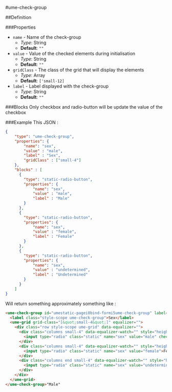 #ume-check-group

##Definition

###Properties

+ `name` - Name of the check-group
  + _Type_: String
  + __Default__: `""`
+ `value` - Value of the checked elements during initialisation
  + _Type_: String
  + __Default__: `""`
+ `gridClass` - The class of the grid that will display the elements
  + _Type_: Array
  + __Default__: `['small-12]`
+ `label` - Label displayed with the check-group
  + _Type_: String
  + __Default__: `""`

###Blocks
Only checkbox and radio-button will be update the value of the checkbox

###Example
This JSON :
```json
{
    "type": "ume-check-group",
    "properties": {
        "name": "sex",
        "value" : "male",
        "label" : "Sex",
        "gridClass" : ["small-4"]
    },
    "blocks" : [
      {
        "type": "static-radio-button",
        "properties": {
            "name": "sex",
            "value" : "male",
            "label" : "Male"
        }
      },
      {
        "type": "static-radio-button",
        "properties": {
            "name": "sex",
            "value" : "female",
            "label" : "Female"
        }
      },
      {
        "type": "static-radio-button",
        "properties": {
            "name": "sex",
            "value" : "undetermined",
            "label" : "Undetermined"
        }
      }
    ]
}
```
Will return something approximately something like :
```html
<ume-check-group id="umestatic-pagei0bind-formi5ume-check-group" label="Sex" name="sex" value="[&quot;male&quot;]" grid-class="[&quot;small-4&quot;]">
  <label class="style-scope ume-check-group">Sex</label>
  <ume-grid grid-class="[&quot;small-4&quot;]" equalizer="">
    <div class="row style-scope ume-grid" data-equalizer="">
      <div class="columns small-4" data-equalizer-watch="" style="height: 29px;">
        <input type="radio" class="static" name="sex" value="male" checked="true">Male
      </div>
      <div class="columns small-4" data-equalizer-watch="" style="height: 29px;">
        <input type="radio" class="static" name="sex" value="female">Female
      </div>
      <div class="columns end small-4" data-equalizer-watch="" style="height: 29px;">
        <input type="radio" class="static" name="sex" value="undetermined">Undetermined
      </div>
    </div>
  </ume-grid>
</ume-check-group>"Male"
```

